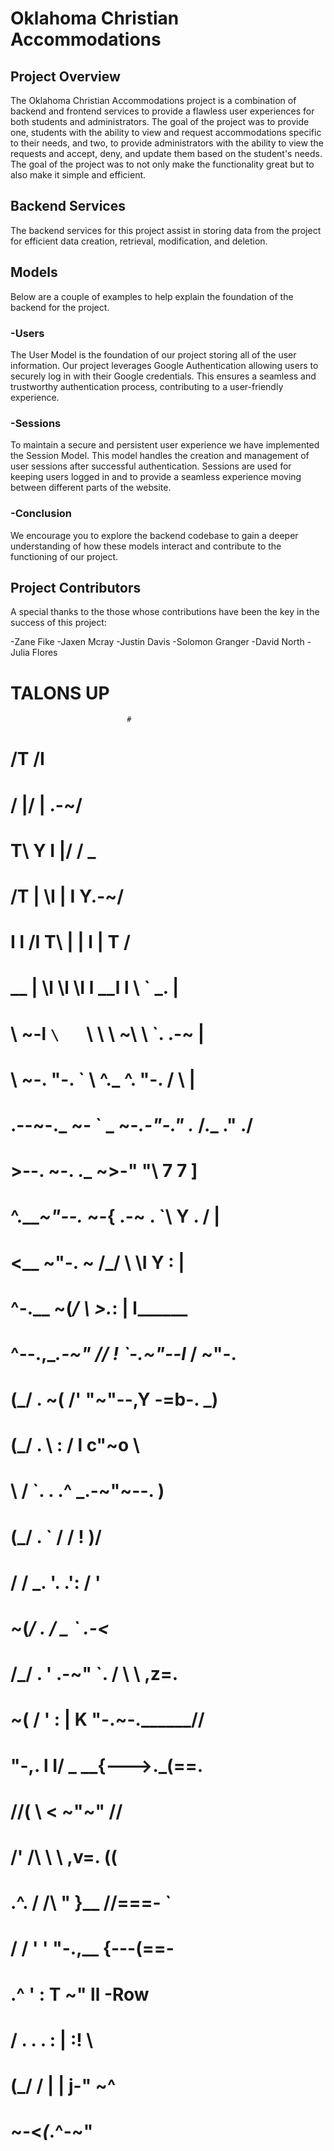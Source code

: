 # Oklahoma Christian Accommodations

## Project Overview
The Oklahoma Christian Accommodations project is a combination of backend and frontend services to provide a flawless user experiences for both students and administrators. The goal of the project was to provide one, students with the ability to view and request accommodations specific to their needs, and two, to provide administrators with the ability to view the requests and accept, deny, and update them based on the student's needs. The goal of the project was to not only make the functionality great but to also make it simple and efficient. 

## Backend Services
The backend services for this project assist in storing data from the project for efficient data creation, retrieval, modification, and deletion.

## Models
Below are a couple of examples to help explain the foundation of the backend for the project.

### -Users
The User Model is the foundation of our project storing all of the user information. Our project leverages Google Authentication allowing users to securely log in with their Google credentials. This ensures a seamless and trustworthy authentication process, contributing to a user-friendly experience.

### -Sessions
To maintain a secure and persistent user experience we have implemented the Session Model. This model handles the creation and management of user sessions after successful authentication. Sessions are used for keeping users logged in and to provide a seamless experience moving between different parts of the website.

### -Conclusion
We encourage you to explore the backend codebase to gain a deeper understanding of how these models interact and contribute to the functioning of our project. 

## Project Contributors
A special thanks to the those whose contributions have been the key in the success of this project:

-Zane Fike
-Jaxen Mcray
-Justin Davis
-Solomon Granger
-David North
-Julia Flores

# TALONS UP

                              #
#                                /T /I
#                               / |/ | .-~/
#                           T\ Y  I  |/  /  _
#          /T               | \I  |  I  Y.-~/
#         I l   /I       T\ |  |  l  |  T  /
#  __  | \l   \l  \I l __l  l   \   `  _. |
#  \ ~-l  `\   `\  \  \\ ~\  \   `. .-~   |
#   \   ~-. "-.  `  \  ^._ ^. "-.  /  \   |
# .--~-._  ~-  `  _  ~-_.-"-." ._ /._ ." ./
#  &gt;--.  ~-.   ._  ~&gt;-"    "\\   7   7   ]
# ^.___~"--._    ~-{  .-~ .  `\ Y . /    |
#  &lt;__ ~"-.  ~       /_/   \   \I  Y   : |
#    ^-.__           ~(_/   \   &gt;._:   | l______
#        ^--.,___.-~"  /_/   !  `-.~"--l_ /     ~"-.
#               (_/ .  ~(   /'     "~"--,Y   -=b-. _)
#                (_/ .  \  :           / l      c"~o \
#                 \ /    `.    .     .^   \_.-~"~--.  )
#                  (_/ .   `  /     /       !       )/
#                   / / _.   '.   .':      /        '
#                   ~(_/ .   /    _  `  .-&lt;_
#                     /_/ . ' .-~" `.  / \  \          ,z=.
#                     ~( /   '  :   | K   "-.~-.______//
#                       "-,.    l   I/ \_    __{---&gt;._(==.
#                        //(     \  &lt;    ~"~"     //
#                       /' /\     \  \     ,v=.  ((
#                     .^. / /\     "  }__ //===-  `
#                    / / ' '  "-.,__ {---(==-
#                  .^ '       :  T  ~"   ll       -Row
#                 / .  .  . : | :!        \\
#                (_/  /   | | j-"          ~^
#                  ~-&lt;_(_.^-~"
#
